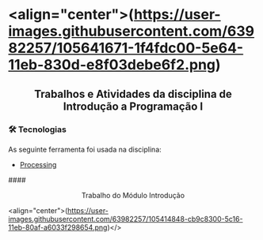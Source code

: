 # <align="center">(https://user-images.githubusercontent.com/63982257/105641671-1f4fdc00-5e64-11eb-830d-e8f03debe6f2.png)</h1>

## <p align="center">Trabalhos e Atividades da disciplina de Introdução a Programação I</p>

### 🛠 Tecnologias

As seguinte ferramenta foi usada na disciplina:

- [Processing](https://processing.org/)




####<p align="center">Trabalho do Módulo Introdução</p>

<align="center">(https://user-images.githubusercontent.com/63982257/105414848-cb9c8300-5c16-11eb-80af-a6033f298654.png)</>
